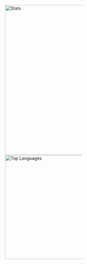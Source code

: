 <div>
    <picture>
<source 
  srcset="https://github-readme-stats.vercel.app/api?username=FrederikRogalski&count_private=true&hide_border=true&show_icons=true&count_private=true&include_all_commits=true&bg_color=0d1117ff&theme=dark"
  media="(prefers-color-scheme: dark)"
/>
<source
  srcset="https://github-readme-stats.vercel.app/api?username=FrederikRogalski&count_private=true&hide_border=true&show_icons=true&count_private=true&include_all_commits=true"
  media="(prefers-color-scheme: light), (prefers-color-scheme: no-preference)"
/>
<img src="https://github-readme-stats.vercel.app/api?username=FrederikRogalski&count_private=true&hide_border=true&show_icons=true&count_private=true&include_all_commits=true" alt="Stats" width="490" style="max-width:50%">
</picture>
    
<picture>
<source 
  srcset="https://github-readme-stats.vercel.app/api/top-langs/?username=FrederikRogalski&count_private=true&hide_border=true&exclude_repo=MatterelloMV&langs_count=10&layout=compact&bg_color=0d1117ff&theme=dark"
  media="(prefers-color-scheme: dark)"
/>
<source
  srcset="https://github-readme-stats.vercel.app/api/top-langs/?username=FrederikRogalski&count_private=true&hide_border=true&exclude_repo=MatterelloMV&langs_count=10&layout=compact"
  media="(prefers-color-scheme: light), (prefers-color-scheme: no-preference)"
/>
<img src="https://github-readme-stats.vercel.app/api/top-langs/?username=FrederikRogalski&count_private=true&hide_border=true&exclude_repo=MatterelloMV&langs_count=10&layout=compact" alt="Top Languages"width="340" style="max-width:50%">
</picture>
</div>
